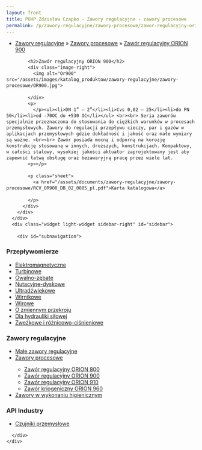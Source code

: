 ```yaml
---
layout: front
title: PUHP Zdzisław Czapko - Zawory regulacyjne - zawory procesowe
permalink: /p/zawory-regulacyjne/zawory-procesowe/zawor-regulacyjny-orion-900/
---
```


<div id="content">
  <div class="wrapper-with-color-background">
    <div class="content-area-blog blog-background-sidebar-right">
      <div class="mainarea-left" id="mainarea">
        <div class="blogpost-blog3">
          <div class="post-content">
            <ul class="meta">
<li>
<a href="/p/zawory-regulacyjne">Zawory regulacyjne</a>
»
<a href="/p/zawory-regulacyjne/zawory-procesowe">Zawory procesowe</a>
»
<a href="/p/zawory-regulacyjne/zawory-procesowe/zawor-regulacyjny-orion-900">Zawór regulacyjny ORION 900</a>
</li>
</ul>

            <h2>Zawór regulacyjny ORION 900</h2>
            <div class="image-right">
              <img alt="Or900" src="/assets/images/katalog_produktow/zawory-regulacyjne/zawory-procesowe/OR900.jpg">

            </div>
            <p>
              </p><ul><li>DN 1” – 2”</li><li>Cvs 0,02 – 25</li><li>do PN 50</li><li>od -70OC do +530 OC</li></ul> <br><br> Seria zaworów specjalnie przeznaczona do stosowania do ciężkich warunków w procesach przemysłowych. Zawory do regulacji przepływu cieczy, par i gazów w aplikacjach przemysłowych gdzie dokładność i jakość oraz małe wymiary są ważne. <br><br> Zawór posiada mocną i odporną na korozję konstrukcję stosowaną w innych, droższych, konstrukcjach. Kompaktowy, w całości stalowy, wysokiej jakości aktuator zaprojektowany jest aby zapewnić łatwą obsługę oraz bezawaryjną pracę przez wiele lat.
            <p></p>
            
            <p class="sheet">
              <a href="/assets/documents/zawory-regulacyjne/zawory-procesowe/RCV_OR900_DB_02_0805_pl.pdf">Karta katalogowa</a>

            </p>
          </div>
        </div>
      </div>
      <div class="widget light-widget sidebar-right" id="sidebar">
        
        <div id="subnavigation">
<h3>Przepływomierze</h3>
<ul class="subcategories">
<li class="category"><a href="/p/przeplywomierze/elektromagnetyczne">Elektromagnetyczne</a></li>
<li class="category"><a href="/p/przeplywomierze/turbinowe">Turbinowe</a></li>
<li class="category"><a href="/p/przeplywomierze/owalno-zebate">Owalno-zębate</a></li>
<li class="category"><a href="/p/przeplywomierze/nutacyjne-dyskowe">Nutacyjne-dyskowe</a></li>
<li class="category"><a href="/p/przeplywomierze/ultradzwiekowe">Ultradźwiękowe</a></li>
<li class="category"><a href="/p/przeplywomierze/wirnikowe">Wirnikowe</a></li>
<li class="category"><a href="/p/przeplywomierze/wirowe">Wirowe</a></li>
<li class="category"><a href="/p/przeplywomierze/o-zmiennym-przekroju">O zmiennym przekroju</a></li>
<li class="category"><a href="/p/przeplywomierze/dla-hydrauliki-silowej">Dla hydrauliki siłowej</a></li>
<li class="category"><a href="/p/przeplywomierze/zwezkowe-i-roznicowo-cisnieniowe">Zwężkowe i różnicowo-ciśnieniowe</a></li>
</ul>
<h3>Zawory regulacyjne</h3>
<ul class="subcategories">
<li class="category"><a href="/p/zawory-regulacyjne/male-zawory-regulacyjne">Małe zawory regulacyjne</a></li>
<li class="category"><a href="/p/zawory-regulacyjne/zawory-procesowe">Zawory procesowe</a></li>
<div class="light-widget">
<ul class="products">
<li class="product"><a href="/p/zawory-regulacyjne/zawory-procesowe/zawor-regulacyjny-orion-800">Zawór regulacyjny ORION 800</a></li>
<li class="product"><a href="/p/zawory-regulacyjne/zawory-procesowe/zawor-regulacyjny-orion-900">Zawór regulacyjny ORION 900</a></li>
<li class="product"><a href="/p/zawory-regulacyjne/zawory-procesowe/zawor-regulacyjny-orion-910">Zawór regulacyjny ORION 910</a></li>
<li class="product"><a href="/p/zawory-regulacyjne/zawory-procesowe/zawor-kriogeniczny-orion-960">Zawór kriogeniczny ORION 960</a></li>
</ul>
</div>
<li class="category"><a href="/p/zawory-regulacyjne/zawory-w-wykonaniu-higienicznym">Zawory w wykonaniu higienicznym</a></li>
</ul>
<h3>API Industry</h3>
<ul class="subcategories">
<li class="category"><a href="/p/api-industry/czujniki-przemyslowe">Czujniki przemysłowe</a></li>
</ul>
</div>

      </div>
    </div>
  </div>
</div>